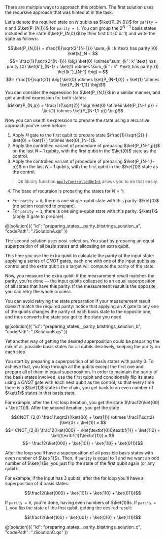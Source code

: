 There are multiple ways to approach this problem. The first solution uses the recursive approach that was hinted at in the task.

Let's denote the required state on $N$ qubits as $\ket{P_{N,0}}$ for `parity = 0` and $\ket{P_{N,1}}$ for `parity = 1`. You can group the $2^{N-1}$ basis states included in the state $\ket{P_{N,0}}$ by their first bit ($0$ or $1$) and write the state as follows:

$$\ket{P_{N,0}} = \frac{1}{\sqrt{2^{N-1}}} \sum_{k : k \text{ has parity }0} \ket{k}_N = $$
$$= \frac{1}{\sqrt{2^{N-1}}} \big( \ket{0} \otimes \sum_{k' : k' \text{ has parity }0} \ket{k'}_{N-1} + \ket{1} \otimes \sum_{k'' : k'' \text{ has parity }1} \ket{k''}_{N-1} \big) = $$
$$= \frac{1}{\sqrt{2}} \big( \ket{0} \otimes \ket{P_{N-1,0}} + \ket{1} \otimes \ket{P_{N-1,1}} \big)$$
You can consider the expression for $\ket{P_{N,1}}$ in a similar manner, and get a unified expression for both states:
$$\ket{P_{N,p}} = \frac{1}{\sqrt{2}} \big( \ket{0} \otimes \ket{P_{N-1,p}} + \ket{1} \otimes \ket{P_{N-1,1-p}} \big)$$

Now you can use this expression to prepare the state using a recursive approach you've seen before:

1. Apply $H$ gate to the first qubit to prepare state $\frac{1}{\sqrt{2}} ( \ket{0} + \ket{1} ) \otimes \ket{0}_{N-1}$.
2. Apply the controlled variant of procedure of preparing $\ket{P_{N-1,p}}$ on the last $N-1$ qubits, with the first qubit in the $\ket{0}$ state as the control.
3. Apply the controlled variant of procedure of preparing $\ket{P_{N-1,1-p}}$ on the last $N-1$ qubits, with the first qubit in the $\ket{1}$ state as the control.

> Q# library function [`ApplyControlledOnInt`](https://learn.microsoft.com/qsharp/api/qsharp-lang/microsoft.quantum.canon/applycontrolledonint) allows you to do that easily.

4. The base of recursion is preparing the states for $N = 1$:
* For `parity = 0`, there is one single-qubit state with this parity: $\ket{0}$ (no action required to prepare).
* For `parity = 1`, there is one single-qubit state with this parity: $\ket{1}$ (apply $X$ gate to prepare).

@[solution]({ "id": "preparing_states__parity_bitstrings_solution_a", "codePath": "./SolutionA.qs" })

The second solution uses post-selection. You start by preparing an equal superposition of all basis states and allocating an extra qubit.

This time you use the extra qubit to calculate the parity of the input state: applying a series of $CNOT$ gates, each one with one of the input qubits as control and the extra qubit as a target will compute the parity of the state.

Now, you measure the extra qubit: if the measurement result matches the parity, you're done — the input qubits collapsed to an equal superposition of all states that have this parity. If the measurement result is the opposite, you can retry the whole process.

You can avoid retrying the state preparation if your measurement result doesn't match the required parity: notice that applying an $X$ gate to any one of the qubits changes the parity of each basis state to the opposite one, and thus converts the state you got to the state you need.

@[solution]({ "id": "preparing_states__parity_bitstrings_solution_b", "codePath": "./SolutionB.qs" })

Yet another way of getting the desired superposition could be preparing the mix of all possible basis states for all qubits iteratively, keeping the parity on each step.

You start by preparing a superposition of all basis states with parity $0$. To achieve that, you loop through all the qubits except the first one and prepare all of them in equal superposition. In order to maintain the parity of the basis states involved, use the first qubit and conditionally flip its state using a $CNOT$ gate with each next qubit as the control, so that every time there is a $\ket{1}$ state in the chain, you get back to an even number of $\ket{1}$ states in that basis state.

For example, after the first loop iteration, you get the state $\frac12(\ket{00} + \ket{11})$. After the second iteration, you get the state

$$CNOT_{2,0} \frac1{\sqrt2}(\ket{00} + \ket{11}) \otimes \frac1{\sqrt2}(\ket{0} + \ket{1}) = $$
$$= CNOT_{2,0} \frac12(\ket{000} + \ket{\textbf{0}0\textbf{1}} + \ket{110} + \ket{\textbf{1}1\textbf{1}}) = $$
$$= \frac12(\ket{000} + \ket{101} + \ket{110} + \ket{011})$$

After the loop you'll have a superposition of all possible basis states with even number of $\ket{1}$s.
Then, if `parity` is equal to 1 and we want an odd number of $\ket{1}$s, you just flip the state of the first qubit again (or any qubit).

For example, if the input has 3 qubits, after the for loop you'll have a superposition of 4 basis states:

$$\frac12(\ket{000} + \ket{101} + \ket{110} + \ket{011})$$

If `parity = 0`, you're done, having even numbers of $\ket{1}$s. If `parity = 1`, you flip the state of the first qubit, getting the desired result:

$$\frac12(\ket{100} + \ket{001} + \ket{010} + \ket{111})$$

@[solution]({ "id": "preparing_states__parity_bitstrings_solution_c", "codePath": "./SolutionC.qs" })
